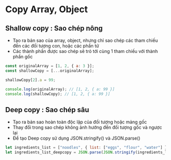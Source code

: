 # Copy Array, Object

## Shallow copy : Sao chép nông

- Tạo ra bản sao của array, object, nhưng chỉ sao chép các tham chiếu đến các đối tượng con, hoặc các phần tử
- Các thành phần được sao chép sẽ trỏ tới cùng 1 tham chiếu với thành phần gốc

```js
const originalArray = [1, 2, { a: 3 }];
const shallowCopy = [...originalArray];

shallowCopy[2].a = 99;

console.log(originalArray); // [1, 2, { a: 99 }]
console.log(shallowCopy); // [1, 2, { a: 99 }]
```

## Deep copy : Sao chép sâu

- Tạo ra bản sao hoàn toàn độc lập của đối tượng hoặc mảng gốc
- Thay đổi trong sao chép không ảnh hướng đến đối tượng gốc và ngược lại
- Để tạo Deep copy sử dụng JSON.stringify() và JSON.parse()

```js
let ingredients_list = ["noodles", { list: ["eggs", "flour", "water"] }];
let ingredients_list_deepcopy = JSON.parse(JSON.stringify(ingredients_list));
```
